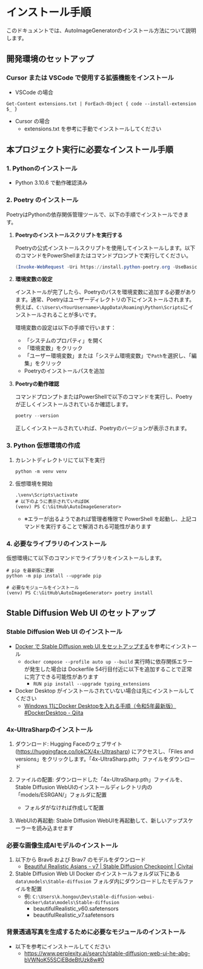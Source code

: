 # インストール手順

このドキュメントでは、AutoImageGeneratorのインストール方法について説明します。

## 開発環境のセットアップ

### Cursor または VSCode で使用する拡張機能をインストール

- VSCode の場合
```
Get-Content extensions.txt | ForEach-Object { code --install-extension $_ }
```

- Cursor の場合
    - extensions.txt を参考に手動でインストールしてください

## 本プロジェクト実行に必要なインストール手順

### 1. Pythonのインストール
- Python 3.10.6 で動作確認済み

### 2. Poetry のインストール
PoetryはPythonの依存関係管理ツールで、以下の手順でインストールできます。

1. **Poetryのインストールスクリプトを実行する**

   Poetryの公式インストールスクリプトを使用してインストールします。以下のコマンドをPowerShellまたはコマンドプロンプトで実行してください。

    ```powershell
    (Invoke-WebRequest -Uri https://install.python-poetry.org -UseBasicParsing).Content | python -
    ```

2. **環境変数の設定**

   インストールが完了したら、Poetryのパスを環境変数に追加する必要があります。通常、Poetryはユーザーディレクトリの下にインストールされます。例えば、`C:\Users\<YourUsername>\AppData\Roaming\Python\Scripts`にインストールされることが多いです。

   環境変数の設定は以下の手順で行います：

    - 「システムのプロパティ」を開く
    - 「環境変数」をクリック
    - 「ユーザー環境変数」または「システム環境変数」で`Path`を選択し、「編集」をクリック
    - Poetryのインストールパスを追加

3. **Poetryの動作確認**

   コマンドプロンプトまたはPowerShellで以下のコマンドを実行し、Poetryが正しくインストールされているか確認します。

    ```powershell
    poetry --version
    ```

   正しくインストールされていれば、Poetryのバージョンが表示されます。

### 3. Python 仮想環境の作成

1. カレントディレクトリにて以下を実行
    ```
    python -m venv venv
    ```
2. 仮想環境を開始
    ```
    .\venv\Scripts\activate
    # 以下のように表示されていればOK
    (venv) PS C:\GitHub\AutoImageGenerator>
    ```
    - ※エラーが出るようであれば管理者権限で PowerShell を起動し、上記コマンドを実行することで解消される可能性があります

### 4. 必要なライブラリのインストール

仮想環境にて以下のコマンドでライブラリをインストールします。

```
# pip を最新版に更新
python -m pip install --upgrade pip

# 必要なモジュールをインストール
(venv) PS C:\GitHub\AutoImageGenerator> poetry install
```

## Stable Diffusion Web UI のセットアップ

### Stable Diffusion Web UI のインストール

- [Docker で Stable Diffusion web UI をセットアップする](https://zenn.dev/st_little/articles/setup-stable-diffusion-web-ui-in-docker)を参考にインストール
    - `docker compose --profile auto up --build` 実行時に依存関係エラーが発生した場合は Dockerfile 54行目付近に以下を追加することで正常に完了できる可能性があります
        - `RUN pip install --upgrade typing_extensions`
- Docker Desktop がインストールされていない場合は先にインストールしてください
    - [Windows 11にDocker Desktopを入れる手順（令和5年最新版） #DockerDesktop - Qiita](https://qiita.com/zembutsu/items/a98f6f25ef47c04893b3)

### 4x-UltraSharpのインストール

1. ダウンロード:
   Hugging Faceのウェブサイト (https://huggingface.co/lokCX/4x-Ultrasharp) にアクセスし、「Files and versions」をクリックします。「4x-UltraSharp.pth」ファイルをダウンロード

2. ファイルの配置:
   ダウンロードした「4x-UltraSharp.pth」ファイルを、Stable Diffusion WebUIのインストールディレクトリ内の「models/ESRGAN/」フォルダに配置
    - フォルダがなければ作成して配置

3. WebUIの再起動:
   Stable Diffusion WebUIを再起動して、新しいアップスケーラーを読み込ませます

### 必要な画像生成AIモデルのインストール

1. 以下から Brav6 および Brav7 のモデルをダウンロード
    - [Beautiful Realistic Asians - v7 | Stable Diffusion Checkpoint | Civitai](https://civitai.com/models/25494/brabeautiful-realistic-asians-v2)
2. Stable Diffusion Web UI Docker のインストールフォルダ以下にある `data\models\Stable-diffusion` フォルダ内にダウンロードしたモデルファイルを配置
    - 例: `C:\Users\k.hongou\Dev\stable-diffusion-webui-docker\data\models\Stable-diffusion`
        - beautifulRealistic_v60.safetensors
        - beautifulRealistic_v7.safetensors

### 背景透過写真を生成するために必要なモジュールのインストール

- 以下を参考にインストールしてください
    - https://www.perplexity.ai/search/stable-diffusion-web-ui-he-abg-bVWNoK55SCiEBdeBtUzk8w#0
